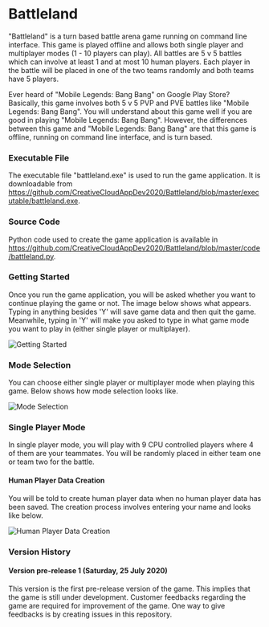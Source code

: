 # Battleland

"Battleland" is a turn based battle arena game running on command line interface. This game is played offline and allows both single player and 
multiplayer modes (1 - 10 players can play). All battles are 5 v 5 battles which can involve at least 1 and at most 10 human players. Each
player in the battle will be placed in one of the two teams randomly and both teams have 5 players.

Ever heard of "Mobile Legends: Bang Bang" on Google Play Store? Basically, this game involves both 5 v 5 PVP and PVE battles like "Mobile Legends:
Bang Bang". You will understand about this game well if you are good in playing "Mobile Legends: Bang Bang". However, the differences between this game
and "Mobile Legends: Bang Bang" are that this game is offline, running on command line interface, and is turn based.

### Executable File

The executable file "battleland.exe" is used to run the game application. It is downloadable from 
https://github.com/CreativeCloudAppDev2020/Battleland/blob/master/executable/battleland.exe.

### Source Code

Python code used to create the game application is available in 
https://github.com/CreativeCloudAppDev2020/Battleland/blob/master/code/battleland.py.

### Getting Started

Once you run the game application, you will be asked whether you want to continue playing the game or not. The image below shows what appears.
Typing in anything besides 'Y' will save game data and then quit the game. Meanwhile, typing in 'Y' will make you asked to type in what game
mode you want to play in (either single player or multiplayer).

![Getting Started](https://github.com/CreativeCloudAppDev2020/Battleland/blob/master/images/Getting%20Started.png)

### Mode Selection

You can choose either single player or multiplayer mode when playing this game. Below shows how mode selection looks like.

![Mode Selection](https://github.com/CreativeCloudAppDev2020/Battleland/blob/master/images/Mode%20Selection.png)

### Single Player Mode

In single player mode, you will play with 9 CPU controlled players where 4 of them are your teammates. You will be randomly placed in either team one or
team two for the battle.

#### Human Player Data Creation

You will be told to create human player data when no human player data has been saved. The creation process involves entering your name and looks like below.

![Human Player Data Creation](https://github.com/CreativeCloudAppDev2020/Battleland/blob/master/images/Human%20Player%20Data%20Creation.png)

### Version History

#### Version pre-release 1 (Saturday, 25 July 2020)

This version is the first pre-release version of the game. This implies that the game is still under development. Customer feedbacks regarding
the game are required for improvement of the game. One way to give feedbacks is by creating issues in this repository.
